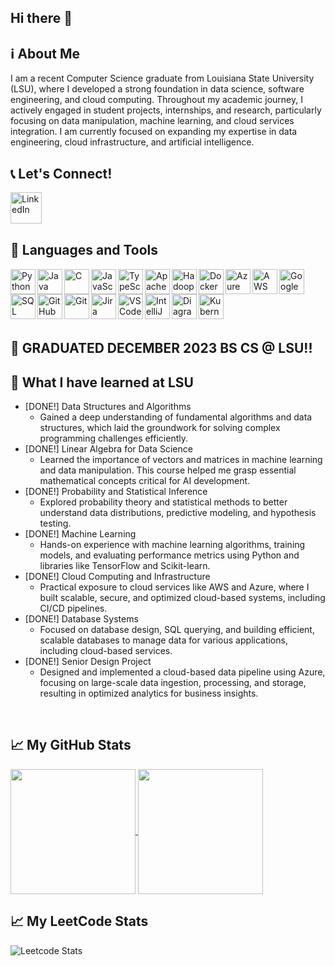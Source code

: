 ## Hi there 👋

## :information_source: About Me
I am a recent Computer Science graduate from Louisiana State University (LSU), where I developed a strong foundation in data science, software engineering, and cloud computing. Throughout my academic journey, I actively engaged in student projects, internships, and research, particularly focusing on data manipulation, machine learning, and cloud services integration. I am currently focused on expanding my expertise in data engineering, cloud infrastructure, and artificial intelligence.

## :telephone_receiver: Let's Connect!
<a href="https://www.linkedin.com/in/parimal-kashireddy/"> <img src="https://cdn.jsdelivr.net/gh/devicons/devicon@latest/icons/linkedin/linkedin-original.svg" alt="LinkedIn" align="left" width=50px/><a/> 


<br/> 
<br/> 
<br/>

## :handbag: Languages and Tools
<img src="https://cdn.jsdelivr.net/gh/devicons/devicon@latest/icons/python/python-original.svg" alt="Python" align="left" width=40px/>
<img src="https://cdn.jsdelivr.net/gh/devicons/devicon@latest/icons/java/java-original.svg" alt="Java" align="left" width=40px/>
<img src="https://cdn.jsdelivr.net/gh/devicons/devicon@latest/icons/c/c-original.svg" alt="C" align="left" width=40px/> 
<img src="https://cdn.jsdelivr.net/gh/devicons/devicon@latest/icons/javascript/javascript-original.svg" alt="JavaScript" align="left" width=40px"/>
<img src="https://cdn.jsdelivr.net/gh/devicons/devicon@latest/icons/typescript/typescript-original.svg" alt="TypeScript" align="left" width=40px/> 
<img src="https://cdn.jsdelivr.net/gh/devicons/devicon@latest/icons/spark/spark-original.svg" alt="Apache Spark" align="left" width=40px/> 
<img src="https://cdn.jsdelivr.net/gh/devicons/devicon@latest/icons/hadoop/hadoop-original.svg" alt="Hadoop" align="left" width=40px/> 
<img src="https://cdn.jsdelivr.net/gh/devicons/devicon@latest/icons/docker/docker-original.svg" alt="Docker" align="left" width=40px/> 
<img src="https://cdn.jsdelivr.net/gh/devicons/devicon@latest/icons/azure/azure-original.svg" alt="Azure" align="left" width=40px/> 
<img src="https://cdn.jsdelivr.net/gh/devicons/devicon@latest/icons/aws/aws-original.svg" alt="AWS" align="left" width=40px/> 
<img src="https://cdn.jsdelivr.net/gh/devicons/devicon@latest/icons/gcp/gcp-original.svg" alt="Google Cloud" align="left" width=40px/> 
<img src="https://cdn.jsdelivr.net/gh/devicons/devicon@latest/icons/sqlite/sqlite-original.svg" alt="SQL" align="left" width=40px/> 
<img src="https://cdn.jsdelivr.net/gh/devicons/devicon@latest/icons/github/github-original.svg" alt="GitHub" align="left" width=40px/> 
<img src="https://cdn.jsdelivr.net/gh/devicons/devicon@latest/icons/git/git-original.svg" alt="Git" align="left" width=40px/>
<img src="https://cdn.jsdelivr.net/gh/devicons/devicon@latest/icons/jira/jira-original.svg" alt="Jira" align="left" width=40px/> 
<img src="https://cdn.jsdelivr.net/gh/devicons/devicon@latest/icons/vscode/vscode-original.svg" alt="VSCode" align="left" width=40px/> 
<img src="https://cdn.jsdelivr.net/gh/devicons/devicon@latest/icons/intellij/intellij-original.svg" alt="IntelliJ" align="left" width=40px/> 
<img src="https://upload.wikimedia.org/wikipedia/commons/3/3e/Diagrams.net_Logo.svg" alt="Diagrams.net" align="left" width=40px/> 
<img src="https://cdn.jsdelivr.net/gh/devicons/devicon@latest/icons/kubernetes/kubernetes-original.svg" alt="Kubernetes" align="left" width=40px/> 

<br/> 
<br/> 
<br/> 
<br/> 
<br/>




## 🎊 GRADUATED DECEMBER 2023 BS CS @ LSU!!

## :book: What I have learned at LSU
* [DONE!] Data Structures and Algorithms
  * Gained a deep understanding of fundamental algorithms and data structures, which laid the groundwork for solving complex programming challenges efficiently.
* [DONE!] Linear Algebra for Data Science
  * Learned the importance of vectors and matrices in machine learning and data manipulation. This course helped me grasp essential mathematical concepts critical for AI development.
* [DONE!] Probability and Statistical Inference
  * Explored probability theory and statistical methods to better understand data distributions, predictive modeling, and hypothesis testing.
* [DONE!] Machine Learning
  * Hands-on experience with machine learning algorithms, training models, and evaluating performance metrics using Python and libraries like TensorFlow and Scikit-learn.
* [DONE!] Cloud Computing and Infrastructure
  * Practical exposure to cloud services like AWS and Azure, where I built scalable, secure, and optimized cloud-based systems, including CI/CD pipelines.
* [DONE!] Database Systems
  * Focused on database design, SQL querying, and building efficient, scalable databases to manage data for various applications, including cloud-based services.
* [DONE!] Senior Design Project
  * Designed and implemented a cloud-based data pipeline using Azure, focusing on large-scale data ingestion, processing, and storage, resulting in optimized analytics for business insights.

<br/>

## :chart_with_upwards_trend: My GitHub Stats
<a href="https://github.com/anuraghazra/github-readme-stats"> 
<a href="https://github.com/anuraghazra/convoychat"> 
  <img height=200 align="center" src="https://github-readme-stats.vercel.app/api?username=pkashi1&show_icons=true&theme=radical&count_private=true"/> 
  <img height=200 align="center" src="https://github-readme-stats.vercel.app/api/top-langs/?username=pkashi1&layout=compact&theme=radical&count_private=true"/> 
</a> 
</a> 

<br/>

## 📈 My LeetCode Stats
![Leetcode Stats](https://leetcard.jacoblin.cool/Parimal_12?theme=dark)

<!--
**pkashi1/pkashi1** is a ✨ _special_ ✨ repository because its `README.md` (this file) appears on your GitHub profile.

Here are some ideas to get you started:

- 🔭 I’m currently working on ...
- 🌱 I’m currently learning ...
- 👯 I’m looking to collaborate on ...
- 🤔 I’m looking for help with ...
- 💬 Ask me about ...
- 📫 How to reach me: ...
- 😄 Pronouns: ...
- ⚡ Fun fact: ...
-->
